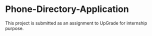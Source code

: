 # Phone-Directory-Application
This project is submitted as an assignment to UpGrade for internship purpose.
